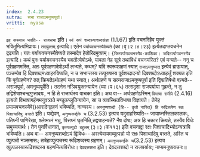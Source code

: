 ```yaml
---
index:  2.4.23
sutra:  सभा राजाऽमनुष्यपूर्वा।
vritti:  nyasa
---
```


`इह कस्मान्न भवति-- राजसभा` इति। `स्वं रूपं शब्दस्याशब्दसंज्ञा` (1.1.67) इति वचनदिहैव युक्तं भवितुमित्यभिप्रायः। `तदयुक्तम्` इत्यादि। एतेन `पर्यायवचनस्यैवेष्यते` (का।वृ।२।४।२३) इत्येतदाप्तवचनेन द्रढयति। यतः पर्यायवचनस्यैवेष्यते तस्मादेव हेतोरिदमुक्तम्। `{जित्पर्यायवचनस्यैव-काशिका। जदित्पर्यायवनस्यैव` इत्यादि। कथं पुनः पर्यायवचनस्यैव भवतीत्येषोऽर्थः, यावता नेह सूत्रे तथाविधं वचनमस्ति? एवं मन्यते-- ननु च पूर्वग्रहणमस्ति, अतः पूर्वग्रहणादेषोऽर्थो लभ्यते, कथम्? यदि स्वरूपग्रहणं स्यात् `राजाऽमनुष्यात्` इत्येवं ब्राऊयात्, पञ्चम्येव हि दिक्शब्दमध्याहरयिष्यति, न च सभान्तस्य तत्पुरुषस्य पूर्वशब्दादन्यो दिक्शब्दोऽध्याहर्त्तुं शक्यत इति किं पूर्वग्रहणेन? तत् क्रियतेऽर्थग्रहणं यथा स्यात्। अर्थग्रहणे च सत्यराजाऽमनुष्यपूर्वा इति द्विष्प्रतिषेधो वण्र्यते-- अराजपूर्वा, अमनुष्यपूर्वेति। तदनेन नञिवयुक्तन्यायेन (व्या।प।६५) तत्सदृशा राजपर्याया गृह्रन्ते, न तु तद्विशेषाश्चन्द्रगुप्तादयः, न हि ते राजार्थस्य वाचका इति। अथ वा-- अर्थग्रहणेऽस्मिन् `विभाषा समीपे` (2.4.16) इत्यतो विभाषागर्हणमनुवत्र्तते मण्डूकप्लुतिन्यायेन, सा च व्यवस्थितविभाषा विज्ञायते। तेनेह प्रयायवचनस्यैवे()आरादेग्र्रहणं भविष्यति, नान्यस्य।
`अमनुष्यशब्दो {हि-- वृत्तौ नास्ति} हि रूढिरूपेण रक्षः पिशाचादिषु वत्र्तते` इति। यद्येवम्, `अनुष्यकर्त्तृके च` (3.2.53) इत्यत्र यदुदाहरिष्यति-- जायाघ्नस्तिलकालकः, पतिघ्नी पाणिरेखा, श्लेष्मध्नं मधु, पित्तघ्नं घृतमिति,तद्व्याहन्यते? नैष दोषः; अत्र हि चकार क्रियते, तस्यैव विधेः समुच्चयार्थः। तेन पुनर्विधानात्, `कृत्यल्युटो बहुलम्` (३।३।क११३) इति वचनाद्वा रक्षः पिशाचादिभ्योऽन्यत्रापि भविष्यति। अथ वा-- अमनुष्यशब्दोऽयं द्विविधः-- अस्त्येवायमव्युत्पन्नो यो रक्षः पिशाचादिषु वत्र्तते, अस्ति च व्युत्पन्नो नञ्समासः; तत्रेहाव्युत्पन्नस्य रूढिशब्दस्य ग्रहणम्। `अमनुष्यकर्त्तृके च`(3.2.53) इत्यत्र व्युत्पन्नस्यारूढिशब्दस्य ग्रहणमित्यविरोधः। `देवदत्तसभा` इति। देवदत्तशब्दो न राजपर्यायः; नाप्यमनुष्यवचनः॥
